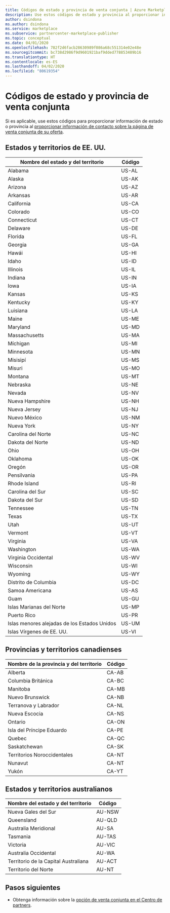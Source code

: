 ```yaml
---
title: Códigos de estado y provincia de venta conjunta | Azure Marketplace
description: Use estos códigos de estado y provincia al proporcionar información de contacto sobre la página de venta conjunta de su oferta.
author: dsindona
ms.author: dsindona
ms.service: marketplace
ms.subservice: partnercenter-marketplace-publisher
ms.topic: conceptual
ms.date: 04/01/2020
ms.openlocfilehash: 782f2d6facb28630989f086a68c551314e02e48e
ms.sourcegitcommit: bc738d2986f9d9601921baf9dded778853489b16
ms.translationtype: HT
ms.contentlocale: es-ES
ms.lasthandoff: 04/02/2020
ms.locfileid: "80619354"
---
```

# <a name="co-sell-state-and-province-codes"></a>Códigos de estado y provincia de venta conjunta

Si es aplicable, use estos códigos para proporcionar información de estado o provincia al [proporcionar información de contacto sobre la página de venta conjunta de su oferta](commercial-marketplace-co-sell.md#contacts).

## <a name="us-states-and-territories"></a>Estados y territorios de EE. UU.

|   Nombre del estado y del territorio          |   Código    |
|-------------------------------------|-----------|
| Alabama                             | US-AL     |
| Alaska                              | US-AK     |
| Arizona                             | US-AZ     |
| Arkansas                            | US-AR     |
| California                          | US-CA     |
| Colorado                            | US-CO     |
| Connecticut                         | US-CT     |
| Delaware                            | US-DE     |
| Florida                             | US-FL     |
| Georgia                             | US-GA     |
| Hawái                              | US-HI     |
| Idaho                               | US-ID     |
| Illinois                            | US-IL     |
| Indiana                             | US-IN     |
| Iowa                                | US-IA     |
| Kansas                              | US-KS     |
| Kentucky                            | US-KY     |
| Luisiana                           | US-LA     |
| Maine                               | US-ME     |
| Maryland                            | US-MD     |
| Massachusetts                       | US-MA     |
| Míchigan                            | US-MI     |
| Minnesota                           | US-MN     |
| Misisipí                         | US-MS     |
| Misuri                            | US-MO     |
| Montana                             | US-MT     |
| Nebraska                            | US-NE     |
| Nevada                              | US-NV     |
| Nueva Hampshire                       | US-NH     |
| Nueva Jersey                          | US-NJ     |
| Nuevo México                          | US-NM     |
| Nueva York                            | US-NY     |
| Carolina del Norte                      | US-NC     |
| Dakota del Norte                        | US-ND     |
| Ohio                                | US-OH     |
| Oklahoma                            | US-OK     |
| Oregón                              | US-OR     |
| Pensilvania                        | US-PA     |
| Rhode Island                        | US-RI     |
| Carolina del Sur                      | US-SC     |
| Dakota del Sur                        | US-SD     |
| Tennessee                           | US-TN     |
| Texas                               | US-TX     |
| Utah                                | US-UT     |
| Vermont                             | US-VT     |
| Virginia                            | US-VA     |
| Washington                          | US-WA     |
| Virginia Occidental                       | US-WV     |
| Wisconsin                           | US-WI     |
| Wyoming                             | US-WY     |
| Distrito de Columbia                | US-DC     |
| Samoa Americana                      | US-AS     |
| Guam                                | US-GU     |
| Islas Marianas del Norte            | US-MP     |
| Puerto Rico                         | US-PR     |
| Islas menores alejadas de los Estados Unidos | US-UM    |
| Islas Vírgenes de EE. UU.                 | US-VI    |

## <a name="canadian-provinces-and-territories"></a>Provincias y territorios canadienses

|   Nombre de la provincia y del territorio       |   Código    |
|-------------------------------------|-----------|
| Alberta                             |  CA-AB    |
| Columbia Británica                    |  CA-BC    |
| Manitoba                            |  CA-MB    |
| Nuevo Brunswick                       |  CA-NB    |
| Terranova y Labrador           |  CA-NL    |
| Nueva Escocia                         |  CA-NS    |
| Ontario                             |  CA-ON    |
| Isla del Príncipe Eduardo                |  CA-PE    |
| Quebec                              |  CA-QC    |
| Saskatchewan                        |  CA-SK    |
| Territorios Noroccidentales               |  CA-NT    |
| Nunavut                             |  CA-NT    |
| Yukón                               |  CA-YT    |


## <a name="australian-states-and-territories"></a>Estados y territorios australianos

|   Nombre del estado y del territorio          |   Código    |
|-------------------------------------|-----------|
| Nueva Gales del Sur                     |  AU-NSW   |
| Queensland                          |  AU-QLD   |
| Australia Meridional                     |  AU-SA    |
| Tasmania                            |  AU-TAS   |
| Victoria                            |  AU-VIC   |
| Australia Occidental                   |  AU-WA    |
| Territorio de la Capital Australiana        |  AU-ACT   |
| Territorio del Norte                  |  AU-NT    |


## <a name="next-steps"></a>Pasos siguientes

- Obtenga información sobre la [opción de venta conjunta en el Centro de partners](./commercial-marketplace-co-sell.md).
